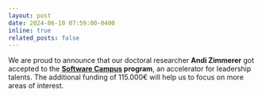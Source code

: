 ```yaml
---
layout: post
date: 2024-06-10 07:59:00-0400
inline: true
related_posts: false
---
```


We are proud to announce that our doctoral researcher **Andi Zimmerer** got accepted to the **[Software Campus](https://softwarecampus.de/en/) program**, an accelerator for leadership talents. The additional funding of 115.000€ will help us to focus on more areas of interest.

